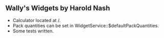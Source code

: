 ## Wally's Widgets by Harold Nash

- Calculator located at /.
- Pack quantities can be set in WidgetService::$defaultPackQuantities.
- Some tests written.
